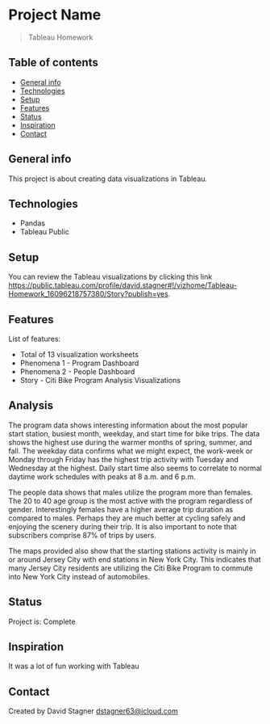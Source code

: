 # Project Name
> Tableau Homework

## Table of contents
* [General info](#general-info)
* [Technologies](#technologies)
* [Setup](#setup)
* [Features](#features)
* [Status](#status)
* [Inspiration](#inspiration)
* [Contact](#contact)

## General info
This project is about creating data visualizations in Tableau.

## Technologies
* Pandas
* Tableau Public

## Setup
You can review the Tableau visualizations by clicking this link https://public.tableau.com/profile/david.stagner#!/vizhome/Tableau-Homework_16096218757380/Story?publish=yes.

## Features
List of features:
* Total of 13 visualization worksheets
* Phenomena 1 - Program Dashboard
* Phenomena 2 - People Dashboard
* Story - Citi Bike Program Analysis Visualizations

## Analysis
The program data shows interesting information about the most popular start station, busiest month, weekday, and start time for bike trips. The data shows the highest use during the warmer months of spring, summer, and fall. The weekday data confirms what we might expect, the work-week or Monday through Friday has the highest trip activity with Tuesday and Wednesday at the highest. Daily start time also seems to correlate to normal daytime work schedules with peaks at 8 a.m. and 6 p.m. 

The people data shows that males utilize the program more than females. The 20 to 40 age group is the most active with the program regardless of gender. Interestingly females have a higher average trip duration as compared to males. Perhaps they are much better at cycling safely and enjoying the scenery during their trip. It is also important to note that subscribers comprise 87% of trips by users.

The maps provided also show that the starting stations activity is mainly in or around Jersey City with end stations in New York City. This indicates that many Jersey City residents are utilizing the Citi Bike Program to commute into New York City instead of automobiles.

## Status
Project is: Complete

## Inspiration
It was a lot of fun working with Tableau

## Contact
Created by David Stagner dstagner63@icloud.com